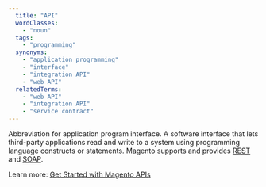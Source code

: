 ```yaml
---
  title: "API"
  wordClasses:
    - "noun"
  tags:
    - "programming"
  synonyms:
    - "application programming"
    - "interface"
    - "integration API"
    - "web API"
  relatedTerms:
    - "web API"
    - "integration API"
    - "service contract"
---
```

Abbreviation for application program interface. A software interface that lets third-party applications read and write to a system using programming language constructs or statements. Magento supports and provides [REST](https://devdocs.magento.com/guides/v2.3/get-started/rest_front.html) and [SOAP](https://devdocs.magento.com/guides/v2.3/get-started/soap/soap-web-api-calls.html).

Learn more: [Get Started with Magento APIs](https://devdocs.magento.com/guides/v2.3/get-started/bk-get-started-api.html)
